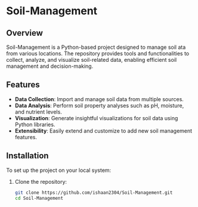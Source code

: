 # Soil-Management

## Overview
Soil-Management is a Python-based project designed to manage soil ata from various locations. The repository provides tools and functionalities to collect, analyze, and visualize soil-related data, enabling efficient soil management and decision-making.

## Features
- **Data Collection**: Import and manage soil data from multiple sources.
- **Data Analysis**: Perform soil property analyses such as pH, moisture, and nutrient levels.
- **Visualization**: Generate insightful visualizations for soil data using Python libraries.
- **Extensibility**: Easily extend and customize to add new soil management features.

## Installation
To set up the project on your local system:

1. Clone the repository:
   ```bash
   git clone https://github.com/ishaan2304/Soil-Management.git
   cd Soil-Management
